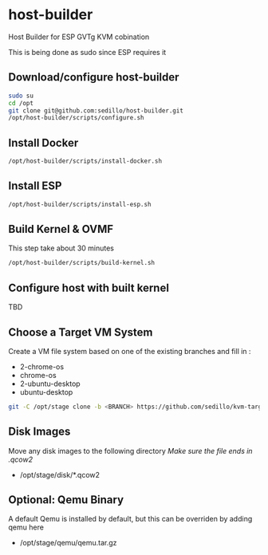 # host-builder

Host Builder for ESP GVTg KVM cobination

This is being done as sudo since ESP requires it

## Download/configure host-builder
```bash
sudo su
cd /opt
git clone git@github.com:sedillo/host-builder.git
/opt/host-builder/scripts/configure.sh
```
## Install Docker
```bash
/opt/host-builder/scripts/install-docker.sh
```

## Install ESP
```bash
/opt/host-builder/scripts/install-esp.sh
```

## Build Kernel & OVMF
This step take about 30 minutes
```bash
/opt/host-builder/scripts/build-kernel.sh
```
## Configure host with built kernel
TBD

## Choose a Target VM System
Create a VM file system based on one of the existing branches and fill in <BRANCH>:
- 2-chrome-os
- chrome-os
- 2-ubuntu-desktop
- ubuntu-desktop
 
```bash
git -C /opt/stage clone -b <BRANCH> https://github.com/sedillo/kvm-target.git target
```

## Disk Images
Move any disk images to the following directory *Make sure the file ends in .qcow2*
- /opt/stage/disk/\*.qcow2

## Optional: Qemu Binary
A default Qemu is installed by default, but this can be overriden by adding qemu here 
- /opt/stage/qemu/qemu.tar.gz

